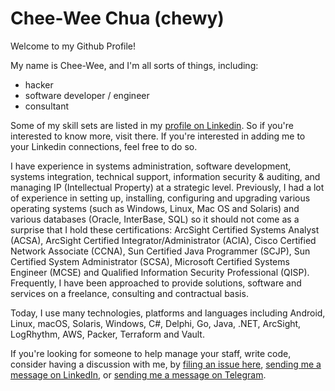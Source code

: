 # Chee-Wee Chua (chewy)

 Welcome to my Github Profile!
 
 My name is Chee-Wee, and I'm all sorts of things, including:

- hacker
- software developer / engineer
- consultant

Some of my skill sets are listed in my [profile on Linkedin](https://linkedin.com/in/cwchua). So if you're interested to know more, visit there. If you're interested in adding me to your Linkedin connections, feel free to do so.

I have experience in systems administration, software development, systems integration, technical support, information security & auditing, and managing IP (Intellectual Property) at a strategic level. Previously, I had a lot of experience in setting up, installing, configuring and upgrading various operating systems (such as Windows, Linux, Mac OS and Solaris) and various databases (Oracle, InterBase, SQL) so it should not come as a surprise that I hold these certifications: ArcSight Certified Systems Analyst (ACSA), ArcSight Certified Integrator/Administrator (ACIA), Cisco Certified Network Associate (CCNA), Sun Certified Java Programmer (SCJP), Sun Certified System Administrator (SCSA), Microsoft Certified Systems Engineer (MCSE) and Qualified Information Security Professional (QISP). Frequently, I have been approached to provide solutions, software and services on a freelance, consulting and contractual basis.

Today, I use many technologies, platforms and languages including Android, Linux, macOS, Solaris, Windows, C#, Delphi, Go, Java, .NET, ArcSight, LogRhythm, AWS, Packer, Terraform and Vault.

If you're looking for someone to help manage your staff, write code, consider having a discussion with me, by [filing an issue here](https://github.com/chuacw/chuacw/issues), [sending me a message on LinkedIn](https://linkedin.com/in/cwchua), or [sending me a message on Telegram](https://t.me/cwborlembt).